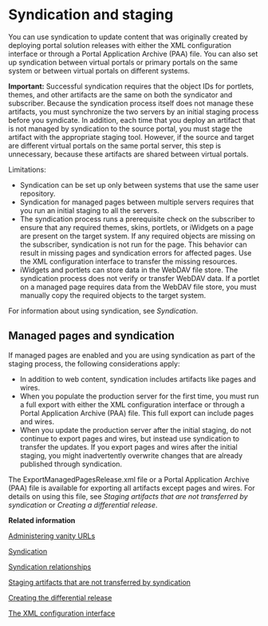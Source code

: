 # Syndication and staging

You can use syndication to update content that was originally created by deploying portal solution releases with either the XML configuration interface or through a Portal Application Archive \(PAA\) file. You can also set up syndication between virtual portals or primary portals on the same system or between virtual portals on different systems.

**Important:** Successful syndication requires that the object IDs for portlets, themes, and other artifacts are the same on both the syndicator and subscriber. Because the syndication process itself does not manage these artifacts, you must synchronize the two servers by an initial staging process before you syndicate. In addition, each time that you deploy an artifact that is not managed by syndication to the source portal, you must stage the artifact with the appropriate staging tool. However, if the source and target are different virtual portals on the same portal server, this step is unnecessary, because these artifacts are shared between virtual portals.

Limitations:

-   Syndication can be set up only between systems that use the same user repository.
-   Syndication for managed pages between multiple servers requires that you run an initial staging to all the servers.
-   The syndication process runs a prerequisite check on the subscriber to ensure that any required themes, skins, portlets, or iWidgets on a page are present on the target system. If any required objects are missing on the subscriber, syndication is not run for the page. This behavior can result in missing pages and syndication errors for affected pages. Use the XML configuration interface to transfer the missing resources.
-   iWidgets and portlets can store data in the WebDAV file store. The syndication process does not verify or transfer WebDAV data. If a portlet on a managed page requires data from the WebDAV file store, you must manually copy the required objects to the target system.

For information about using syndication, see *Syndication*.

## Managed pages and syndication

If managed pages are enabled and you are using syndication as part of the staging process, the following considerations apply:

-   In addition to web content, syndication includes artifacts like pages and wires.
-   When you populate the production server for the first time, you must run a full export with either the XML configuration interface or through a Portal Application Archive \(PAA\) file. This full export can include pages and wires.
-   When you update the production server after the initial staging, do not continue to export pages and wires, but instead use syndication to transfer the updates. If you export pages and wires after the initial staging, you might inadvertently overwrite changes that are already published through syndication.

The ExportManagedPagesRelease.xml file or a Portal Application Archive \(PAA\) file is available for exporting all artifacts except pages and wires. For details on using this file, see *Staging artifacts that are not transferred by syndication* or *Creating a differential release*.


**Related information**  


[Administering vanity URLs](../wcm/van_url_admin_ref.md)

[Syndication](../wcm/wcm_administering.md)

[Syndication relationships](../wcm/wcm_syndication_overview.md)

[Staging artifacts that are not transferred by syndication](../deploy/dep_up_syn_staging.md)

[Creating the differential release](../deploy/dep_diff.md)

[The XML configuration interface](../admin-system/admxmlai.md)

